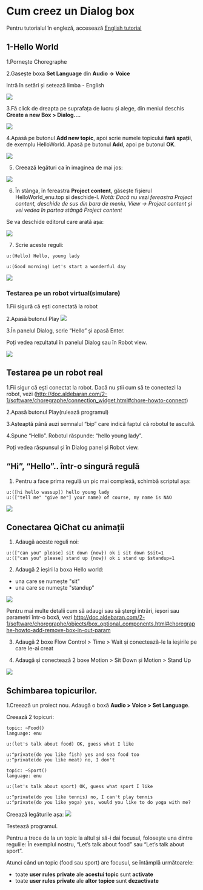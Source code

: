 # Cum creez un Dialog box 
Pentru tutorialul în engleză, accesează
[English tutorial](http://doc.aldebaran.com/2-1/software/choregraphe/tutos/dialog_topic.html)

## 1-Hello World

1.Pornește Choregraphe

2.Gasește boxa **Set Language** din **Audio -> Voice**

Intră în setări și setează limba - English

![](http://doc.aldebaran.com/2-1/_images/helloworld_cho_dlg_00.png)


3.Fă click de dreapta pe suprafața de lucru și alege, din meniul deschis **Create a new Box > Dialog....** 

![](http://doc.aldebaran.com/2-1/_images/helloworld_cho_dlg_01.png)

4.Apasă pe butonul **Add new topic**, apoi scrie numele topicului **fară spații**, de exemplu HelloWorld.
Apasă pe butonul **Add**, apoi pe butonul **OK**.

![](http://doc.aldebaran.com/2-1/_images/helloworld_cho_dlg_02.png)

5. Creează legături ca în imaginea de mai jos:

![](http://doc.aldebaran.com/2-1/_images/helloworld_cho_dlg_05.png)

6. În stânga, în fereastra **Project content**, găsește fișierul HelloWorld_enu.top și deschide-l.
*Notă: Dacă nu vezi fereastra Project content, deschide de sus din bara de meniu, View -> Project content și vei vedea în partea stângă Project content*

Se va deschide editorul care arată așa:

![](http://doc.aldebaran.com/2-1/_images/helloworld_cho_dlg_06.png)

7. Scrie aceste reguli:
```
u:(Hello) Hello, young lady

u:(Good morning) Let's start a wonderful day
```

![](http://doc.aldebaran.com/2-1/_images/helloworld_cho_dlg_07.png)


### Testarea pe un robot virtual(simulare)
1.Fii sigură că ești conectată la robot

2.Apasă butonul Play ![](http://doc.aldebaran.com/2-1/_images/beginning_play_button.png)



3.În panelul Dialog, scrie “Hello” și apasă Enter.

Poți vedea rezultatul în panelul Dialog sau în Robot view.

![](http://doc.aldebaran.com/2-1/_images/dialog_tuto2.png)



## Testarea pe un robot real
	
1.Fii sigur că ești conectat la robot.
Dacă nu știi cum să te conectezi la robot, vezi (http://doc.aldebaran.com/2-1/software/choregraphe/connection_widget.html#chore-howto-connect)

2.Apasă butonul Play(rulează programul)

3.Așteaptă până auzi semnalul “bip” care indică faptul că robotul te ascultă.

4.Spune “Hello”.
Robotul răspunde: “hello young lady”.

Poți vedea răspunsul și în Dialog panel și Robot view.




## “Hi”, “Hello”.. într-o singură regulă
1. Pentru a face prima regulă un pic mai complexă, schimbă scriptul așa:

```
u:([hi hello wassup]) hello young lady
u:(["tell me" "give me"] your name) of course, my name is NAO
```

![](http://doc.aldebaran.com/2-1/_images/dialog_tuto3.png)



## Conectarea QiChat cu animații
1. Adaugă aceste reguli noi:

```
u:(["can you" please] sit down {now}) ok i sit down $sit=1
u:(["can you" please] stand up {now}) ok i stand up $standup=1
```


2. Adaugă 2 ieșiri la boxa Hello world:

- una care se numește "sit"
- una care se numește "standup"

![](http://doc.aldebaran.com/2-1/_images/dialog_tuto4.png)


Pentru mai multe detalii cum să adaugi sau să ștergi intrări, ieșori sau parametri într-o boxă, vezi http://doc.aldebaran.com/2-1/software/choregraphe/objects/box_optional_components.html#choregraphe-howto-add-remove-box-in-out-param

3. Adaugă 2 boxe Flow Control > Time > Wait și conectează-le la ieșirile pe care le-ai creat

4. Adaugă și conectează 2 boxe Motion > Sit Down și Motion > Stand Up

![](http://doc.aldebaran.com/2-1/_images/dialog_tuto5.png)


## Schimbarea topicurilor. 

1.Creează un proiect nou.
Adaugă o boxă **Audio > Voice > Set Language**.

Creează 2 topicuri:

```
topic: ~Food()
language: enu

u:(let's talk about food) OK, guess what I like

u:^private(do you like fish) yes and sea food too
u:^private(do you like meat) no, I don't
```


```
topic: ~Sport()
language: enu

u:(let's talk about sport) OK, guess what sport I like

u:^private(do you like tennis) no, I can't play tennis
u:^private(do you like yoga) yes, would you like to do yoga with me?
```

Creează legăturile așa:
![](http://doc.aldebaran.com/2-1/_images/dialog_tuto6.png)

Testează programul.

Pentru a trece de la un topic la altul și să-i dai focusul, folosește una dintre regulile:
În exemplul nostru, “Let’s talk about food” sau “Let’s talk about sport”.

Atunci când un topic (food sau sport) are focusul, se întâmplă următoarele:
- toate **user rules private** ale **acestui topic** sunt **activate**
- toate **user rules private** ale **altor topice** sunt **dezactivate**
